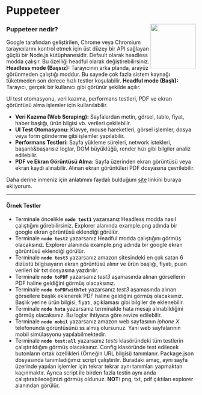 # Puppeteer
<img align="right" width="120" src="https://static-00.iconduck.com/assets.00/puppeteer-icon-1371x2048-otngklvq.png">

### Puppeteer nedir?
Google tarafından geliştirilen, Chrome veya Chromium tarayıcılarını kontrol etmek için üst düzey bir API sağlayan güçlü bir Node.js kütüphanesidir. Default olarak headless modda çalışır. Bu özelliği headful olarak değiştirebilirsiniz.
**Headless mode (Başsız):** Tarayıcının arka planda, arayüz görünmeden çalıştığı moddur. Bu sayede çok fazla sistem kaynağı tüketmeden son derece hızlı testler koşulabilir.
**Headful mode (Başlı):** Tarayıcı, gerçek bir kullanıcı gibi görünür şekilde açılır.

UI test otomasyonu, veri kazıma, performans testleri, PDF ve ekran görüntüsü alma işlemler için kullanılabilir.
- **Veri Kazıma (Web Scraping):** Sayfalardan metin, görsel, tablo, fiyat, haber başlığı, ürün bilgisi vb. verileri çekilebilir.
- **UI Test Otomasyonu:** Klavye, mouse hareketleri, görsel işlemler, dosya veya form gönderme gibi işlemler yapılabilir.
- **Performans Testleri:** Sayfa yükleme süreleri, network istekleri, başarılı&başarısız loglar, DOM büyüklüğü, render hızı gibi bilgiler analiz edilebilir.
- **PDF ve Ekran Görüntüsü Alma:** Sayfa üzerinden ekran görüntüsü veya ekran kaydı alınabilir. Alınan ekran görüntüleri PDF dosyasına çevrilebilir.

Daha derine inmeniz için anlatımını faydalı bulduğum [site](https://www.tutorialspoint.com/puppeteer/index.htm) linkini buraya ekliyorum.

------------

#### Örnek Testler
- Terminale öncelikle **`node test1`** yazarsanız Headless modda nasıl çalıştığını görebilirsiniz. Explorer alanında example.png adında bir google ekran görüntüsü eklendiği görülür.
- Terminale **`node test2`** yazarsanız Headful modda çalıştığını görmüş olacaksınız. Explorer alanında example.png adında bir google ekran görüntüsü eklendiği görülür.
- Terminale **`node test3`** yazarsanız amazon sitesindeki en çok satan 6 dizüstü bilgisayarın ekran görüntüsü alınır ve ürün başlığı, fiyatı, puan verileri bir txt dosyasına yazdırılır.
- Terminale **`node toPDF`** yazarsanız *test3* aşamasında alınan görsellerin PDF haline geldiğini görmüş olacaksınız.
- Terminale **`node toPDFwithTxt`** yazarsanız *test3* aşamasında alınan görsellere başlık eklenerek PDF haline geldiğini görmüş olacaksınız. Başlık yerine ürün bilgisi, fiyatı, açıklaması gibi bilgiler de eklenebilir.
- Terminale **`node hata`** yazarsanız terminalde hata mesajı alınabildiğini görmüş olacaksınız. Bu loglar ihtiyaca göre revize edilebilir.
- Terminale **`node mobil`** yazarsanız amazon web sayfasının *iphone X* telefonunda görüntüsünü ss almış olursunuz. Yani web sayfalarının mobil simülasyonu yapılabilmektedir.
- Terminale **`node test:all`** yazarsanız *tests* klasöründeki tüm testlerin çalıştırıldığını görmüş olacaksınız. Config klasöründe test edilecek butonların ortak özellikleri (Örneğin URL bilgisi) tanımlanır. Package.json dosyasında tanımladığımız script çalıştırılır. Buradaki amaç, aynı sayfa üzerinde yapılan işlemler için tekrar tekrar aynı tanımları yapmaktan kaçınmaktır. Ayrıca script ile birden fazla testin aynı anda çalıştırabileceğinizi görmüş oldunuz.
**NOT:** png, txt, pdf çıktıları explorer alanından görülür.